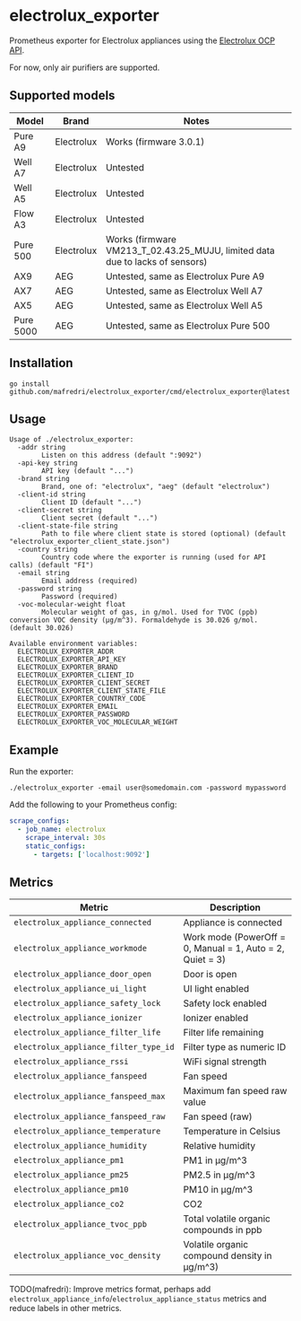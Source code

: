 # electrolux_exporter

Prometheus exporter for Electrolux appliances using the [Electrolux OCP API](https://github.com/mafredri/electrolux-ocp).

For now, only air purifiers are supported.

## Supported models

| Model | Brand | Notes |
| ----- | ----- | ----- |
| Pure A9 | Electrolux | Works (firmware 3.0.1) |
| Well A7 | Electrolux | Untested |
| Well A5 | Electrolux | Untested |
| Flow A3 | Electrolux | Untested |
| Pure 500 | Electrolux | Works (firmware VM213_T_02.43.25_MUJU, limited data due to lacks of sensors) |
| AX9 | AEG | Untested, same as Electrolux Pure A9 |
| AX7 | AEG | Untested, same as Electrolux Well A7 |
| AX5 | AEG | Untested, same as Electrolux Well A5 |
| Pure 5000 | AEG | Untested, same as Electrolux Pure 500 |


## Installation

```
go install github.com/mafredri/electrolux_exporter/cmd/electrolux_exporter@latest
```

## Usage

```
Usage of ./electrolux_exporter:
  -addr string
    	Listen on this address (default ":9092")
  -api-key string
    	API key (default "...")
  -brand string
    	Brand, one of: "electrolux", "aeg" (default "electrolux")
  -client-id string
    	Client ID (default "...")
  -client-secret string
    	Client secret (default "...")
  -client-state-file string
    	Path to file where client state is stored (optional) (default "electrolux_exporter_client_state.json")
  -country string
    	Country code where the exporter is running (used for API calls) (default "FI")
  -email string
    	Email address (required)
  -password string
    	Password (required)
  -voc-molecular-weight float
    	Molecular weight of gas, in g/mol. Used for TVOC (ppb) conversion VOC density (μg/m^3). Formaldehyde is 30.026 g/mol. (default 30.026)

Available environment variables:
  ELECTROLUX_EXPORTER_ADDR
  ELECTROLUX_EXPORTER_API_KEY
  ELECTROLUX_EXPORTER_BRAND
  ELECTROLUX_EXPORTER_CLIENT_ID
  ELECTROLUX_EXPORTER_CLIENT_SECRET
  ELECTROLUX_EXPORTER_CLIENT_STATE_FILE
  ELECTROLUX_EXPORTER_COUNTRY_CODE
  ELECTROLUX_EXPORTER_EMAIL
  ELECTROLUX_EXPORTER_PASSWORD
  ELECTROLUX_EXPORTER_VOC_MOLECULAR_WEIGHT
```

## Example

Run the exporter:

```
./electrolux_exporter -email user@somedomain.com -password mypassword
```

Add the following to your Prometheus config:

```yaml
scrape_configs:
  - job_name: electrolux
    scrape_interval: 30s
    static_configs:
      - targets: ['localhost:9092']
```

## Metrics

| Metric | Description |
| ------ | ----------- |
| `electrolux_appliance_connected` | Appliance is connected |
| `electrolux_appliance_workmode` | Work mode (PowerOff = 0, Manual = 1, Auto = 2, Quiet = 3) |
| `electrolux_appliance_door_open` | Door is open |
| `electrolux_appliance_ui_light` | UI light enabled |
| `electrolux_appliance_safety_lock` | Safety lock enabled |
| `electrolux_appliance_ionizer` | Ionizer enabled |
| `electrolux_appliance_filter_life` | Filter life remaining |
| `electrolux_appliance_filter_type_id` | Filter type as numeric ID |
| `electrolux_appliance_rssi` | WiFi signal strength |
| `electrolux_appliance_fanspeed` | Fan speed |
| `electrolux_appliance_fanspeed_max` | Maximum fan speed raw value |
| `electrolux_appliance_fanspeed_raw` | Fan speed (raw) |
| `electrolux_appliance_temperature` | Temperature in Celsius |
| `electrolux_appliance_humidity` | Relative humidity |
| `electrolux_appliance_pm1` | PM1 in μg/m^3 |
| `electrolux_appliance_pm25` | PM2.5 in μg/m^3 |
| `electrolux_appliance_pm10` | PM10 in μg/m^3 |
| `electrolux_appliance_co2` | CO2 |
| `electrolux_appliance_tvoc_ppb` | Total volatile organic compounds in ppb |
| `electrolux_appliance_voc_density` | Volatile organic compound density in μg/m^3) |

TODO(mafredri): Improve metrics format, perhaps add `electrolux_appliance_info`/`electrolux_appliance_status` metrics and reduce labels in other metrics.